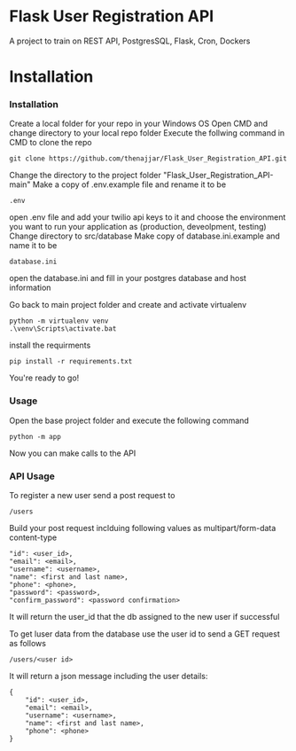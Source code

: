 # Flask User Registration API
A project to train on REST API, PostgresSQL, Flask, Cron, Dockers

# Installation
### Installation
Create a local folder for your repo in your Windows OS
Open CMD and change directory to your local repo folder
Execute the follwing command in CMD to clone the repo
```
git clone https://github.com/thenajjar/Flask_User_Registration_API.git
```
Change the directory to the project folder "Flask_User_Registration_API-main"
Make a copy of .env.example file and rename it to be
```
.env
```
open .env file and add your twilio api keys to it and choose the environment you want to run your application as (production, deveolpment, testing)
Change directory to src/database
Make copy of database.ini.example and name it to be
```
database.ini
```
open the database.ini and fill in your postgres database and host information

Go back to main project folder and create and activate virtualenv
```
python -m virtualenv venv
.\venv\Scripts\activate.bat
```
install the requirments
```
pip install -r requirements.txt
```
You're ready to go!


### Usage
Open the base project folder and execute the following command
```
python -m app
```
Now you can make calls to the API

### API Usage
To register a new user send a post request to
```
/users
```
Build your post request inclduing following values as multipart/form-data content-type
```
"id": <user_id>,
"email": <email>,
"username": <username>,
"name": <first and last name>,
"phone": <phone>,
"password": <password>,
"confirm_password": <password confirmation>
```
It will return the user_id that the db assigned to the new user if successful

To get luser data from the database use the user id to send a GET request as follows
```
/users/<user id>
```
It will return a json message including the user details:
```
{
    "id": <user_id>,
    "email": <email>,
    "username": <username>,
    "name": <first and last name>,
    "phone": <phone>
}
```


